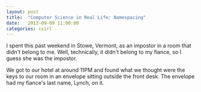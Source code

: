 ```yaml
---
layout: post
title:  "Computer Science in Real Life: Namespacing"
date:   2013-09-09 11:00:00
categories: csirl
---
```


I spent this past weekend in Stowe, Vermont, as an impostor in a room that didn't belong to me. 
Well, technically, it didn't belong to my fiance, so I guess she was the impostor.

We got to our hotel at around 11PM and found what we thought were the keys to our room in an
envelope sitting outside the front desk. The envelope had my fiance's last name, Lynch, on it.

